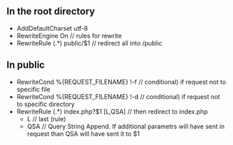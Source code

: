## In the root directory

- AddDefaultCharset utf-8 
- RewriteEngine On // rules for rewrite
- RewriteRule (.*) public/$1 // redirect all into /public

## In public

- RewriteCond %{REQUEST_FILENAME} !-f // conditional) if request not to specific file
- RewriteCond %{REQUEST_FILENAME} !-d // conditional) if request not to specific directory
- RewriteRule (.*) index.php?$1 [L,QSA] // then redirect to index.php
  - L // last (rule)
  - QSA // Query String Append. If additional parametrs will have sent in request than QSA will have sent it to $1 